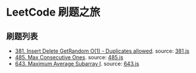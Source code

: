 # LeetCode 刷题之旅

## 刷题列表

- [381. Insert Delete GetRandom O(1) - Duplicates allowed](https://leetcode.com/problems/insert-delete-getrandom-o1-duplicates-allowed/description/). source: [381.js](./src/381.js)
- [485. Max Consecutive Ones](https://leetcode.com/problems/max-consecutive-ones/description/). source: [485.js](./src/485.js)
- [643. Maximum Average Subarray I](https://leetcode.com/problems/maximum-average-subarray-i/description/). source: [643.js](./src/643.js)